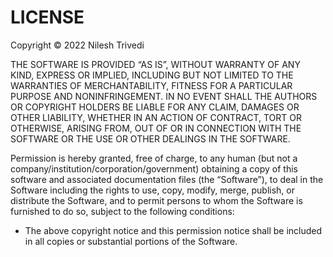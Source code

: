 # LICENSE

Copyright © 2022 Nilesh Trivedi

THE SOFTWARE IS PROVIDED “AS IS”, WITHOUT WARRANTY OF ANY KIND, EXPRESS OR IMPLIED, INCLUDING BUT NOT LIMITED TO THE WARRANTIES OF MERCHANTABILITY, FITNESS FOR A PARTICULAR PURPOSE AND NONINFRINGEMENT. IN NO EVENT SHALL THE AUTHORS OR COPYRIGHT HOLDERS BE LIABLE FOR ANY CLAIM, DAMAGES OR OTHER LIABILITY, WHETHER IN AN ACTION OF CONTRACT, TORT OR OTHERWISE, ARISING FROM, OUT OF OR IN CONNECTION WITH THE SOFTWARE OR THE USE OR OTHER DEALINGS IN THE SOFTWARE.

Permission is hereby granted, free of charge, to any human (but not a company/institution/corporation/government) obtaining a copy of this software and associated documentation files (the “Software”), to deal in the Software including the rights to use, copy, modify, merge, publish, or distribute the Software, and to permit persons to whom the Software is furnished to do so, subject to the following conditions:

- The above copyright notice and this permission notice shall be included in all copies or substantial portions of the Software.
